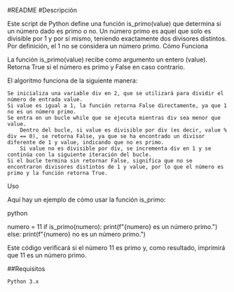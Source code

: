 #README
#Descripción

Este script de Python define una función is_primo(value) que determina si un número dado es primo o no. Un número primo es aquel que solo es divisible por 1 y por sí mismo, teniendo exactamente dos divisores distintos. Por definición, el 1 no se considera un número primo.
Cómo Funciona

La función is_primo(value) recibe como argumento un entero (value). Retorna True si el número es primo y False en caso contrario.

El algoritmo funciona de la siguiente manera:

    Se inicializa una variable div en 2, que se utilizará para dividir el número de entrada value.
    Si value es igual a 1, la función retorna False directamente, ya que 1 no es un número primo.
    Se entra en un bucle while que se ejecuta mientras div sea menor que value.
        Dentro del bucle, si value es divisible por div (es decir, value % div == 0), se retorna False, ya que se ha encontrado un divisor diferente de 1 y value, indicando que no es primo.
        Si value no es divisible por div, se incrementa div en 1 y se continúa con la siguiente iteración del bucle.
    Si el bucle termina sin retornar False, significa que no se encontraron divisores distintos de 1 y value, por lo que el número es primo y la función retorna True.

Uso

Aquí hay un ejemplo de cómo usar la función is_primo:

python

numero = 11
if is_primo(numero):
    print(f"{numero} es un número primo.")
else:
    print(f"{numero} no es un número primo.")

Este código verificará si el número 11 es primo y, como resultado, imprimirá que 11 es un número primo.

##Requisitos

    Python 3.x
